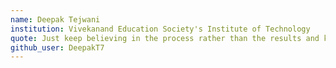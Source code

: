 ```yaml
---
name: Deepak Tejwani
institution: Vivekanand Education Society's Institute of Technology
quote: Just keep believing in the process rather than the results and keep Smiling!
github_user: DeepakT7
---
```


